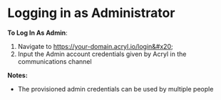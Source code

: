 # Logging in as Administrator

**To Log In As Admin**:&#x20;

1. Navigate to https://your-domain.acryl.io/login&#x20;
2. Input the Admin account credentials given by Acryl in the communications channel

**Notes:**

* The provisioned admin credentials can be used by multiple people
